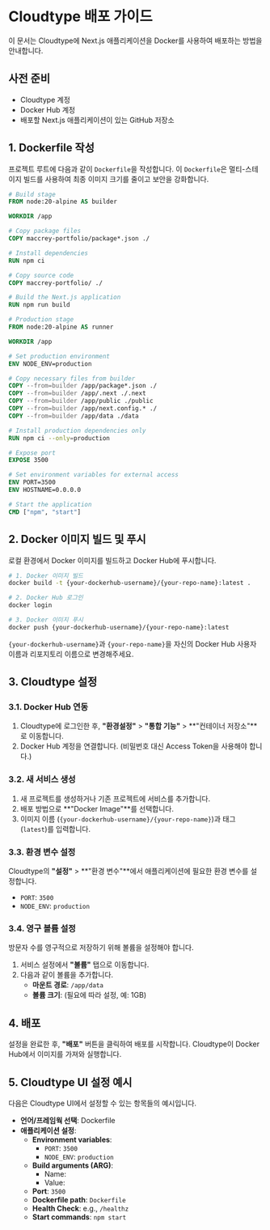 # Cloudtype 배포 가이드

이 문서는 Cloudtype에 Next.js 애플리케이션을 Docker를 사용하여 배포하는 방법을 안내합니다.

## 사전 준비

- Cloudtype 계정
- Docker Hub 계정
- 배포할 Next.js 애플리케이션이 있는 GitHub 저장소

## 1. Dockerfile 작성

프로젝트 루트에 다음과 같이 `Dockerfile`을 작성합니다. 이 `Dockerfile`은 멀티-스테이지 빌드를 사용하여 최종 이미지 크기를 줄이고 보안을 강화합니다.

```dockerfile
# Build stage
FROM node:20-alpine AS builder

WORKDIR /app

# Copy package files
COPY maccrey-portfolio/package*.json ./

# Install dependencies
RUN npm ci

# Copy source code
COPY maccrey-portfolio/ ./

# Build the Next.js application
RUN npm run build

# Production stage
FROM node:20-alpine AS runner

WORKDIR /app

# Set production environment
ENV NODE_ENV=production

# Copy necessary files from builder
COPY --from=builder /app/package*.json ./
COPY --from=builder /app/.next ./.next
COPY --from=builder /app/public ./public
COPY --from=builder /app/next.config.* ./
COPY --from=builder /app/data ./data

# Install production dependencies only
RUN npm ci --only=production

# Expose port
EXPOSE 3500

# Set environment variables for external access
ENV PORT=3500
ENV HOSTNAME=0.0.0.0

# Start the application
CMD ["npm", "start"]
```

## 2. Docker 이미지 빌드 및 푸시

로컬 환경에서 Docker 이미지를 빌드하고 Docker Hub에 푸시합니다.

```bash
# 1. Docker 이미지 빌드
docker build -t {your-dockerhub-username}/{your-repo-name}:latest .

# 2. Docker Hub 로그인
docker login

# 3. Docker 이미지 푸시
docker push {your-dockerhub-username}/{your-repo-name}:latest
```

`{your-dockerhub-username}`과 `{your-repo-name}`을 자신의 Docker Hub 사용자 이름과 리포지토리 이름으로 변경해주세요.

## 3. Cloudtype 설정

### 3.1. Docker Hub 연동

1. Cloudtype에 로그인한 후, **"환경설정"** > **"통합 기능"** > **"컨테이너 저장소"**로 이동합니다.
2. Docker Hub 계정을 연결합니다. (비밀번호 대신 Access Token을 사용해야 합니다.)

### 3.2. 새 서비스 생성

1. 새 프로젝트를 생성하거나 기존 프로젝트에 서비스를 추가합니다.
2. 배포 방법으로 **"Docker Image"**를 선택합니다.
3. 이미지 이름 (`{your-dockerhub-username}/{your-repo-name}`)과 태그 (`latest`)를 입력합니다.

### 3.3. 환경 변수 설정

Cloudtype의 **"설정"** > **"환경 변수"**에서 애플리케이션에 필요한 환경 변수를 설정합니다.

- `PORT`: `3500`
- `NODE_ENV`: `production`

### 3.4. 영구 볼륨 설정

방문자 수를 영구적으로 저장하기 위해 볼륨을 설정해야 합니다.

1. 서비스 설정에서 **"볼륨"** 탭으로 이동합니다.
2. 다음과 같이 볼륨을 추가합니다.
   - **마운트 경로**: `/app/data`
   - **볼륨 크기**: (필요에 따라 설정, 예: 1GB)

## 4. 배포

설정을 완료한 후, **"배포"** 버튼을 클릭하여 배포를 시작합니다. Cloudtype이 Docker Hub에서 이미지를 가져와 실행합니다.

## 5. Cloudtype UI 설정 예시

다음은 Cloudtype UI에서 설정할 수 있는 항목들의 예시입니다.

- **언어/프레임웍 선택**: Dockerfile
- **애플리케이션 설정**:
    - **Environment variables**:
        - `PORT`: `3500`
        - `NODE_ENV`: `production`
    - **Build arguments (ARG)**:
        - Name:
        - Value:
    - **Port**: `3500`
    - **Dockerfile path**: `Dockerfile`
    - **Health Check**: e.g., `/healthz`
    - **Start commands**: `npm start`